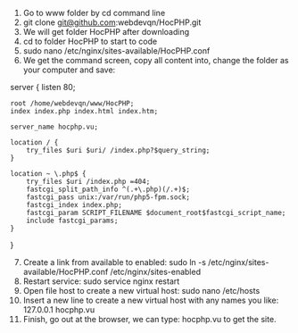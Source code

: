 1. Go to www folder by cd command line
2. git clone git@github.com:webdevqn/HocPHP.git
3. We will get folder HocPHP after downloading
4. cd to folder HocPHP to start to code
5. sudo nano /etc/nginx/sites-available/HocPHP.conf
6. We get the command screen, copy all content into, change the folder as your computer and save:

server {
    listen 80;

    root /home/webdevqn/www/HocPHP;
    index index.php index.html index.htm;

    server_name hocphp.vu;

    location / {
        try_files $uri $uri/ /index.php?$query_string;
    }

    location ~ \.php$ {
        try_files $uri /index.php =404;
        fastcgi_split_path_info ^(.+\.php)(/.+)$;
        fastcgi_pass unix:/var/run/php5-fpm.sock;
        fastcgi_index index.php;
        fastcgi_param SCRIPT_FILENAME $document_root$fastcgi_script_name;
        include fastcgi_params;
    }
}


7. Create a link from available to enabled: sudo ln -s /etc/nginx/sites-available/HocPHP.conf /etc/nginx/sites-enabled
8. Restart service: sudo service nginx restart
9. Open file host to create a new virtual host: sudo nano /etc/hosts
10. Insert a new line to create a new virtual host with any names you like: 127.0.0.1   hocphp.vu
11. Finish, go out at the browser, we can type: hocphp.vu to get the site.
